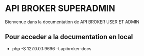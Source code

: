 # API BROKER SUPERADMIN

Bienvenue dans la documentation de API BROKER USER ET ADMIN

## Pour acceder a la documentation en local

- php -S 127.0.0.1:9696 -t apibroker-docs
